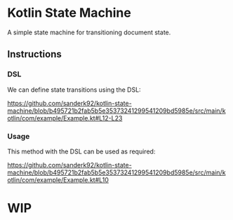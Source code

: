 # Kotlin State Machine

A simple state machine for transitioning document state.

## Instructions

### DSL

We can define state transitions using the DSL:

https://github.com/sanderk92/kotlin-state-machine/blob/b495721b2fab5b5e35373241299541209bd5985e/src/main/kotlin/com/example/Example.kt#L12-L23

### Usage

This method with the DSL can be used as required:

https://github.com/sanderk92/kotlin-state-machine/blob/b495721b2fab5b5e35373241299541209bd5985e/src/main/kotlin/com/example/Example.kt#L10

# WIP